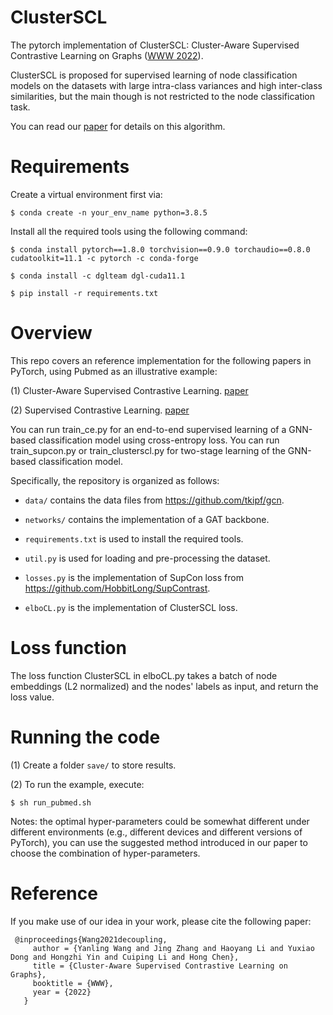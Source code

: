 # ClusterSCL
The pytorch implementation of ClusterSCL: Cluster-Aware Supervised Contrastive Learning on Graphs ([WWW 2022](https://www2022.thewebconf.org/)).

ClusterSCL is proposed for supervised learning of node classification models on the datasets with large intra-class variances and high inter-class similarities, but the main though is not restricted to the node classification task.

You can read our [paper](https://xiaojingzi.github.io/publications/WWW22-Wang-et-al-ClusterSCL.pdf) for details on this algorithm.

Requirements
====
Create a virtual environment first via:
```
$ conda create -n your_env_name python=3.8.5
```

Install all the required tools using the following command:
```
$ conda install pytorch==1.8.0 torchvision==0.9.0 torchaudio==0.8.0 cudatoolkit=11.1 -c pytorch -c conda-forge

$ conda install -c dglteam dgl-cuda11.1

$ pip install -r requirements.txt
```

Overview
====
This repo covers an reference implementation for the following papers in PyTorch, using Pubmed as an illustrative example:

(1) Cluster-Aware Supervised Contrastive Learning. [paper](https://xiaojingzi.github.io/publications/WWW22-Wang-et-al-ClusterSCL.pdf)

(2) Supervised Contrastive Learning. [paper](https://arxiv.org/abs/2004.11362)

You can run train_ce.py for an end-to-end supervised learning of a GNN-based classification model using cross-entropy loss. 
You can run train_supcon.py or train_clusterscl.py for two-stage learning of the GNN-based classification model.

Specifically, the repository is organized as follows:
* `data/` contains the data files from https://github.com/tkipf/gcn.

* `networks/` contains the implementation of a GAT backbone.

* `requirements.txt` is used to install the required tools.
 
* `util.py` is used for loading and pre-processing the dataset.
 
* `losses.py` is the implementation of SupCon loss from https://github.com/HobbitLong/SupContrast.
 
* `elboCL.py` is the implementation of ClusterSCL loss.

Loss function
====
The loss function ClusterSCL in elboCL.py takes a batch of node embeddings (L2 normalized) and the nodes' labels as input, and return the loss value.

Running the code
====
(1) Create a folder `save/` to store results.

(2) To run the example, execute:
```
$ sh run_pubmed.sh
```

Notes: the optimal hyper-parameters could be somewhat different under different environments (e.g., different devices and different versions of PyTorch), you can use the suggested method introduced in our paper to choose the combination of hyper-parameters.

Reference
====
If you make use of our idea in your work, please cite the following paper:
```
 @inproceedings{Wang2021decoupling,
     author = {Yanling Wang and Jing Zhang and Haoyang Li and Yuxiao Dong and Hongzhi Yin and Cuiping Li and Hong Chen},
     title = {Cluster-Aware Supervised Contrastive Learning on Graphs},
     booktitle = {WWW},
     year = {2022}
   }
```
